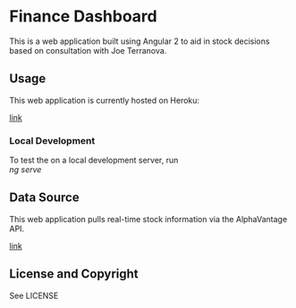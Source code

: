 # Finance Dashboard

This is a web application built using Angular 2 to aid in stock decisions
based on consultation with Joe Terranova.

## Usage

This web application is currently hosted on Heroku:  

[link](mathersonfinancials.herokuapp.com)

### Local Development

To test the on a local development server, run  
*ng serve*

## Data Source

This web application pulls real-time stock information via the AlphaVantage
API.  

[link](https://www.alphavantage.co/)

## License and Copyright

See LICENSE